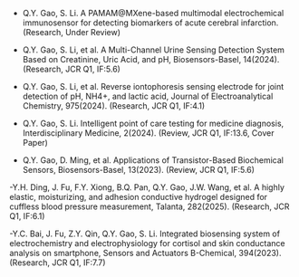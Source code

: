 - Q.Y. Gao, S. Li. A PAMAM@MXene-based multimodal electrochemical immunosensor for detecting biomarkers of acute cerebral infarction. (Research, Under Review)

- Q.Y. Gao, S. Li, et al. A Multi-Channel Urine Sensing Detection System Based on Creatinine, Uric Acid, and pH, Biosensors-Basel, 14(2024). (Research, JCR Q1, IF:5.6)

- Q.Y. Gao, S. Li, et al. Reverse iontophoresis sensing electrode for joint detection of pH, NH4+, and lactic acid, Journal of Electroanalytical Chemistry, 975(2024). (Research, JCR Q1, IF:4.1)

- Q.Y. Gao, S. Li. Intelligent point of care testing for medicine diagnosis, Interdisciplinary Medicine, 2(2024). (Review, JCR Q1, IF:13.6, Cover Paper)

- Q.Y. Gao, D. Ming, et al. Applications of Transistor-Based Biochemical Sensors, Biosensors-Basel, 13(2023). (Review, JCR Q1, IF:5.6)

-Y.H. Ding, J. Fu, F.Y. Xiong, B.Q. Pan, Q.Y. Gao, J.W. Wang, et al. A highly elastic, moisturizing, and adhesion conductive hydrogel designed for cuffless blood pressure measurement, Talanta, 282(2025). (Research, JCR Q1, IF:6.1)

-Y.C. Bai, J. Fu, Z.Y. Qin, Q.Y. Gao, S. Li. Integrated biosensing system of electrochemistry and electrophysiology for cortisol and skin conductance analysis on smartphone, Sensors and Actuators B-Chemical, 394(2023). (Research, JCR Q1, IF:7.7)

